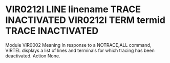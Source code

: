 # VIR0212I LINE linename TRACE INACTIVATED VIR0212I TERM termid TRACE INACTIVATED
Module
    VIR0002
Meaning
    In response to a NOTRACE,ALL command, VIRTEL displays a list of lines and terminals for which tracing has been deactivated.
Action
    None.
